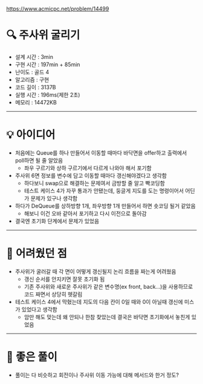 https://www.acmicpc.net/problem/14499

# 🔍 주사위 굴리기
- 설계 시간 : 3min
- 구현 시간 : 197min + 85min
- 난이도 : 골드 4
- 알고리즘 : 구현
- 코드 길이 : 3137B
- 실행 시간 : 196ms(제한 2초)
- 메모리 : 14472KB

---

# 💡 아이디어

- 처음에는 Queue를 하나 만들어서 이동할 때마다 바닥면을 offer하고 출력에서 poll하면 될 줄 알았음
  - 좌우 구르기와 상하 구르기에서 다르게 나와야 해서 포기함
- 주사위 6면 정보를 변수에 담고 이동할 때마다 갱신해야겠다고 생각함
  - 하다보니 swap으로 해결하는 문제여서 금방할 줄 알고 빡코딩함
  - 테스트 케이스 4가 자꾸 통과가 안됐는데, 둥글게 지도를 도는 명령이어서 어딘가 문제가 있구나 생각함
- 하다가 DeQueue를 상하방향 1개, 좌우방향 1개 만들어서 하면 숏코딩 될거 같았음
  - 해보니 이건 오바 같아서 포기하고 다시 이전으로 돌아감
- 결국엔 초기화 단계에서 문제가 있었음

---

# 🧠 어려웠던 점

- 주사위가 굴러갈 때 각 면이 어떻게 갱신될지 논리 흐름을 짜는게 어려웠음
  - 갱신 순서를 안지키면 잘못 초기화 됨
  - 기존 주사위와 새로운 주사위가 같은 변수명(ex front, back...)을 사용하므로 코드 짜면서 상당히 헷갈림
- 테스트 케이스 4에서 막혔는데 지도의 다음 칸이 0일 때와 0이 아닐때 갱신에 미스가 있었다고 생각함
  - 암만 해도 맞는데 왜 안되나 한참 찾았는데 결국은 바닥면 초기화에서 놓친게 있었음

---

# 🧐 좋은 풀이

- 풀이는 다 비슷하고 회전이나 주사위 이동 가능에 대해 메서드와 한거 정도?
